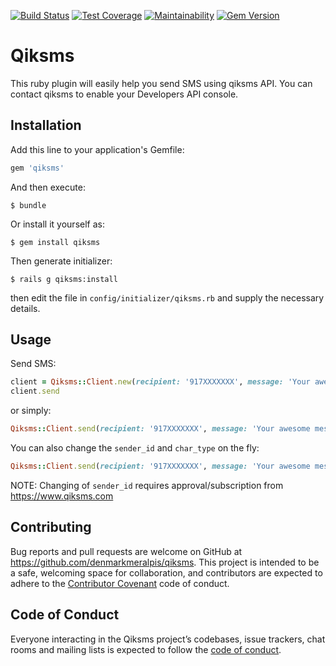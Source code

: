 [![Build Status](https://travis-ci.org/denmarkmeralpis/qiksms.svg?branch=master)](https://travis-ci.org/denmarkmeralpis/qiksms) [![Test Coverage](https://api.codeclimate.com/v1/badges/ea4b451049d8a6ac530b/test_coverage)](https://codeclimate.com/github/denmarkmeralpis/qiksms/test_coverage) [![Maintainability](https://api.codeclimate.com/v1/badges/ea4b451049d8a6ac530b/maintainability)](https://codeclimate.com/github/denmarkmeralpis/qiksms/maintainability) [![Gem Version](https://badge.fury.io/rb/qiksms.svg)](https://badge.fury.io/rb/qiksms)
# Qiksms

This ruby plugin will easily help you send SMS using qiksms API. You can contact qiksms to enable your Developers API console.

## Installation

Add this line to your application's Gemfile:

```ruby
gem 'qiksms'
```

And then execute:

    $ bundle

Or install it yourself as:

    $ gem install qiksms

Then generate initializer:

    $ rails g qiksms:install
    
then edit the file in `config/initializer/qiksms.rb` and supply the necessary details.

## Usage

Send SMS:
```ruby
client = Qiksms::Client.new(recipient: '917XXXXXXX', message: 'Your awesome message!')
client.send
```
or simply:
```ruby
Qiksms::Client.send(recipient: '917XXXXXXX', message: 'Your awesome message!')
```

You can also change the `sender_id` and `char_type` on the fly:
```ruby
Qiksms::Client.send(recipient: '917XXXXXXX', message: 'Your awesome message!', char_type: '8', sender_id: 'custom')
```

NOTE: Changing of `sender_id` requires approval/subscription from https://www.qiksms.com

## Contributing

Bug reports and pull requests are welcome on GitHub at https://github.com/denmarkmeralpis/qiksms. This project is intended to be a safe, welcoming space for collaboration, and contributors are expected to adhere to the [Contributor Covenant](http://contributor-covenant.org) code of conduct.

## Code of Conduct

Everyone interacting in the Qiksms project’s codebases, issue trackers, chat rooms and mailing lists is expected to follow the [code of conduct](https://github.com/denmarkmeralpis/qiksms/blob/master/CODE_OF_CONDUCT.md).
